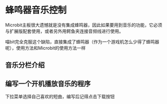 # 蜂鸣器音乐控制

Microbit主板很大遗憾就是没有集成蜂鸣器，因此如果要用到音乐的功能，它必须与扩展版配套使用，或者另外用鳄鱼夹连接音频线进行使用。

喵bit完全克服这个缺陷，直接集成了蜂鸣器（作为一个游戏机怎么少得了蜂鸣器呢），使用方法和Microbit的使用方法一样

## 音乐分栏介绍

## 编写一个开机播放音乐的程序

下拉菜单选择自己喜欢的短曲，编写后记得点击下载按钮

